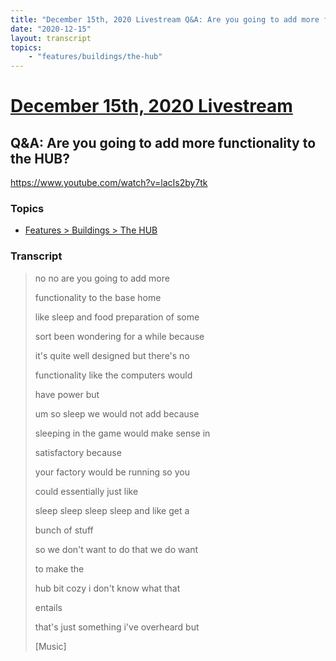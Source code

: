 ```yaml
---
title: "December 15th, 2020 Livestream Q&A: Are you going to add more functionality to the HUB?"
date: "2020-12-15"
layout: transcript
topics:
    - "features/buildings/the-hub"
---
```

# [December 15th, 2020 Livestream](../2020-12-15.md)
## Q&A: Are you going to add more functionality to the HUB?
https://www.youtube.com/watch?v=lacIs2by7tk

### Topics
* [Features > Buildings > The HUB](../topics/features/buildings/the-hub.md)

### Transcript

> no no are you going to add more
>
> functionality to the base home
>
> like sleep and food preparation of some
>
> sort been wondering for a while because
>
> it's quite well designed but there's no
>
> functionality like the computers would
>
> have power but
>
> um so sleep we would not add because
>
> sleeping in the game would make sense in
>
> satisfactory because
>
> your factory would be running so you
>
> could essentially just like
>
> sleep sleep sleep sleep and like get a
>
> bunch of stuff
>
> so we don't want to do that we do want
>
> to make the
>
> hub bit cozy i don't know what that
>
> entails
>
> that's just something i've overheard but
>
> [Music]
>
